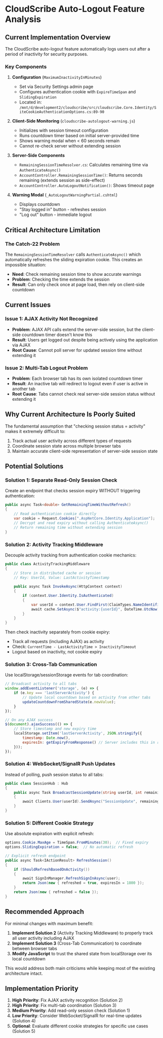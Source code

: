 # CloudScribe Auto-Logout Feature Analysis

## Current Implementation Overview

The CloudScribe auto-logout feature automatically logs users out after a period of inactivity for security purposes.

### Key Components

1. **Configuration** (`MaximumInactivityInMinutes`)
   - Set via Security Settings admin page
   - Configures authentication cookie with `ExpireTimeSpan` and `SlidingExpiration`
   - Located in: `/mnt/d/development2/cloudscribe/src/cloudscribe.Core.Identity/SiteCookieAuthenticationOptions.cs:89-90`

2. **Client-Side Monitoring** (`cloudscribe-autologout-warning.js`)
   - Initializes with session timeout configuration
   - Runs countdown timer based on initial server-provided time
   - Shows warning modal when < 60 seconds remain
   - Cannot re-check server without extending session

3. **Server-Side Components**
   - `RemainingSessionTimeResolver.cs`: Calculates remaining time via `AuthenticateAsync()`
   - `AccountController.RemainingSessionTime()`: Returns seconds remaining (extends session as side-effect)
   - `AccountController.AutoLogoutNotification()`: Shows timeout page

4. **Warning Modal** (`_AutoLogoutWarningPartial.cshtml`)
   - Displays countdown
   - "Stay logged in" button - refreshes session
   - "Log out" button - immediate logout

## Critical Architecture Limitation

### The Catch-22 Problem
The `RemainingSessionTimeResolver` calls `AuthenticateAsync()` which automatically refreshes the sliding expiration cookie. This creates an impossible situation:
- **Need**: Check remaining session time to show accurate warnings
- **Problem**: Checking the time extends the session
- **Result**: Can only check once at page load, then rely on client-side countdown

## Current Issues

### Issue 1: AJAX Activity Not Recognized
- **Problem**: AJAX API calls extend the server-side session, but the client-side countdown timer doesn't know this
- **Result**: Users get logged out despite being actively using the application via AJAX
- **Root Cause**: Cannot poll server for updated session time without extending it

### Issue 2: Multi-Tab Logout Problem  
- **Problem**: Each browser tab has its own isolated countdown timer
- **Result**: An inactive tab will redirect to logout even if user is active in another tab
- **Root Cause**: Tabs cannot check real server-side session status without extending it

## Why Current Architecture Is Poorly Suited

The fundamental assumption that "checking session status = activity" makes it extremely difficult to:
1. Track actual user activity across different types of requests
2. Coordinate session state across multiple browser tabs
3. Maintain accurate client-side representation of server-side session state

## Potential Solutions

### Solution 1: Separate Read-Only Session Check
Create an endpoint that checks session expiry WITHOUT triggering authentication:
```csharp
public async Task<double> GetRemainingTimeWithoutRefresh()
{
    // Read authentication cookie directly
    var cookie = Request.Cookies[".AspNetCore.Identity.Application"];
    // Decrypt and read expiry without calling AuthenticateAsync()
    // Return remaining time without extending session
}
```

### Solution 2: Activity Tracking Middleware
Decouple activity tracking from authentication cookie mechanics:
```csharp
public class ActivityTrackingMiddleware
{
    // Store in distributed cache or session
    // Key: UserId, Value: LastActivityTimestamp
    
    public async Task InvokeAsync(HttpContext context)
    {
        if (context.User.Identity.IsAuthenticated)
        {
            var userId = context.User.FindFirst(ClaimTypes.NameIdentifier)?.Value;
            await cache.SetAsync($"activity:{userId}", DateTime.UtcNow);
        }
    }
}
```

Then check inactivity separately from cookie expiry:
- Track all requests (including AJAX) as activity
- Check: `CurrentTime - LastActivityTime > InactivityTimeout`
- Logout based on inactivity, not cookie expiry

### Solution 3: Cross-Tab Communication
Use localStorage/sessionStorage events for tab coordination:
```javascript
// Broadcast activity to all tabs
window.addEventListener('storage', (e) => {
    if (e.key === 'lastServerActivity') {
        // Update local countdown based on activity from other tabs
        updateCountdownFromSharedState(e.newValue);
    }
});

// On any AJAX success
$(document).ajaxSuccess(() => {
    // Store timestamp and new expiry time
    localStorage.setItem('lastServerActivity', JSON.stringify({
        timestamp: Date.now(),
        expiresIn: getExpiryFromResponse() // Server includes this in response headers
    }));
});
```

### Solution 4: WebSocket/SignalR Push Updates
Instead of polling, push session status to all tabs:
```csharp
public class SessionHub : Hub
{
    public async Task BroadcastSessionUpdate(string userId, int remainingSeconds)
    {
        await Clients.User(userId).SendAsync("SessionUpdate", remainingSeconds);
    }
}
```

### Solution 5: Different Cookie Strategy
Use absolute expiration with explicit refresh:
```csharp
options.Cookie.MaxAge = TimeSpan.FromMinutes(30);  // Fixed expiry
options.SlidingExpiration = false;  // No automatic refresh

// Explicit refresh endpoint
public async Task<IActionResult> RefreshSession()
{
    if (ShouldRefreshBasedOnActivity())
    {
        await SignInManager.RefreshSignInAsync(user);
        return Json(new { refreshed = true, expiresIn = 1800 });
    }
    return Json(new { refreshed = false });
}
```

## Recommended Approach

For minimal changes with maximum benefit:

1. **Implement Solution 2** (Activity Tracking Middleware) to properly track all user activity including AJAX
2. **Implement Solution 3** (Cross-Tab Communication) to coordinate between browser tabs
3. **Modify JavaScript** to trust the shared state from localStorage over its local countdown

This would address both main criticisms while keeping most of the existing architecture intact.

## Implementation Priority

1. **High Priority**: Fix AJAX activity recognition (Solution 2)
2. **High Priority**: Fix multi-tab coordination (Solution 3)  
3. **Medium Priority**: Add read-only session check (Solution 1)
4. **Low Priority**: Consider WebSocket/SignalR for real-time updates (Solution 4)
5. **Optional**: Evaluate different cookie strategies for specific use cases (Solution 5)